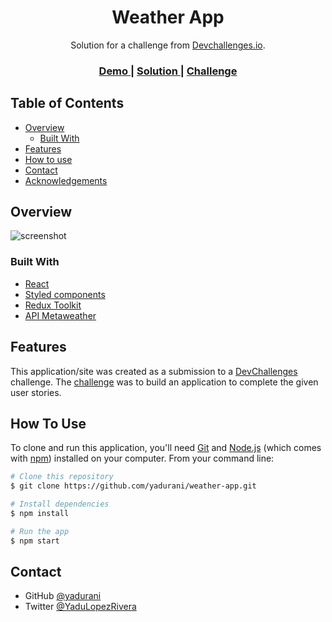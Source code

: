 <!-- Please update value in the {}  -->

<h1 align="center">Weather App</h1>

<div align="center">
   Solution for a challenge from  <a href="http://devchallenges.io" target="_blank">Devchallenges.io</a>.
</div>

<div align="center">
  <h3>
    <a href="https://yadurani.github.io/weather-app/">
      Demo
    </a>
    <span> | </span>
    <a href="https://github.com/yadurani/weather-app">
      Solution
    </a>
    <span> | </span>
    <a href="https://devchallenges.io/challenges/mM1UIenRhK808W8qmLWv">
      Challenge
    </a>
  </h3>
</div>

<!-- TABLE OF CONTENTS -->

## Table of Contents

- [Overview](#overview)
  - [Built With](#built-with)
- [Features](#features)
- [How to use](#how-to-use)
- [Contact](#contact)
- [Acknowledgements](#acknowledgements)

<!-- OVERVIEW -->

## Overview

![screenshot](https://user-images.githubusercontent.com/16707738/92399059-5716eb00-f132-11ea-8b14-bcacdc8ec97b.png)

### Built With

<!-- This section should list any major frameworks that you built your project using. Here are a few examples.-->

- [React](https://reactjs.org/)
- [Styled components](https://styled-components.com/)
- [Redux Toolkit](https://redux.js.org/redux-toolkit/overview/#:~:text=What%20is%20Redux%20Toolkit%3F%20%23.%20Redux%20Toolkit%20is,common%20Redux%20use%20cases%2C%20including%20store%20setup%2C%20)
- [API Metaweather](https://www.metaweather.com/api/)

## Features

<!-- List the features of your application or follow the template. Don't share the figma file here :) -->

This application/site was created as a submission to a [DevChallenges](https://devchallenges.io/challenges) challenge. The [challenge](https://devchallenges.io/challenges/mM1UIenRhK808W8qmLWv) was to build an application to complete the given user stories.

## How To Use

<!-- Example: -->

To clone and run this application, you'll need [Git](https://git-scm.com) and [Node.js](https://nodejs.org/en/download/) (which comes with [npm](http://npmjs.com)) installed on your computer. From your command line:

```bash
# Clone this repository
$ git clone https://github.com/yadurani/weather-app.git

# Install dependencies
$ npm install

# Run the app
$ npm start
```

## Contact

- GitHub [@yadurani](https://github.com/yadurani/weather-app})
- Twitter [@YaduLopezRivera](https://twitter.com/YaduLopezRivera)
